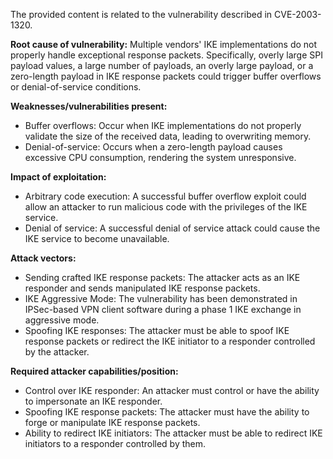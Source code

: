 The provided content is related to the vulnerability described in CVE-2003-1320.

**Root cause of vulnerability:**
Multiple vendors' IKE implementations do not properly handle exceptional response packets. Specifically, overly large SPI payload values, a large number of payloads, an overly large payload, or a zero-length payload in IKE response packets could trigger buffer overflows or denial-of-service conditions.

**Weaknesses/vulnerabilities present:**
- Buffer overflows: Occur when IKE implementations do not properly validate the size of the received data, leading to overwriting memory.
- Denial-of-service: Occurs when a zero-length payload causes excessive CPU consumption, rendering the system unresponsive.

**Impact of exploitation:**
- Arbitrary code execution: A successful buffer overflow exploit could allow an attacker to run malicious code with the privileges of the IKE service.
- Denial of service: A successful denial of service attack could cause the IKE service to become unavailable.

**Attack vectors:**
- Sending crafted IKE response packets: The attacker acts as an IKE responder and sends manipulated IKE response packets.
- IKE Aggressive Mode: The vulnerability has been demonstrated in IPSec-based VPN client software during a phase 1 IKE exchange in aggressive mode.
- Spoofing IKE responses: The attacker must be able to spoof IKE response packets or redirect the IKE initiator to a responder controlled by the attacker.

**Required attacker capabilities/position:**
- Control over IKE responder: An attacker must control or have the ability to impersonate an IKE responder.
- Spoofing IKE response packets: The attacker must have the ability to forge or manipulate IKE response packets.
- Ability to redirect IKE initiators: The attacker must be able to redirect IKE initiators to a responder controlled by them.